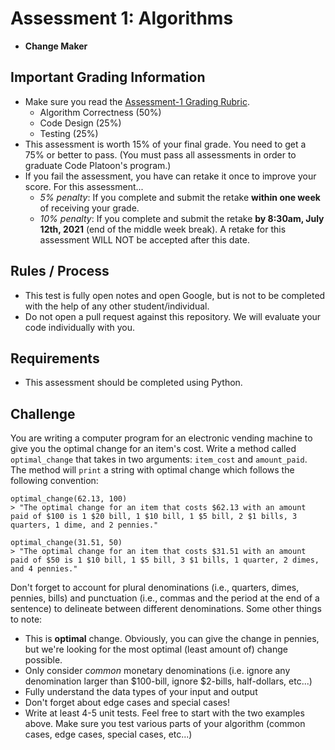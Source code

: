 # Assessment 1: Algorithms
- **Change Maker**

## Important Grading Information
- Make sure you read the [Assessment-1 Grading Rubric](https://docs.google.com/spreadsheets/d/1CjVoEPvswccsGTU5xc0WLaQ87Ql_mqGSeCEoZhSFyCM/edit?usp=sharing).
  - Algorithm Correctness (50%)
  - Code Design (25%)
  - Testing (25%)
- This assessment is worth 15% of your final grade. You need to get a 75% or better to pass. (You must pass all assessments in order to graduate Code Platoon's program.)
- If you fail the assessment, you have can retake it once to improve your score. For this assessment... 
  - *5% penalty*: If you complete and submit the retake **within one week** of receiving your grade. 
  - *10% penalty*: If you complete and submit the retake **by 8:30am, July 12th, 2021** (end of the middle week break). A retake for this assessment WILL NOT be accepted after this date.

## Rules / Process
- This test is fully open notes and open Google, but is not to be completed with the help of any other student/individual.
- Do not open a pull request against this repository. We will evaluate your code individually with you.

## Requirements
- This assessment should be completed using Python.

## Challenge
You are writing a computer program for an electronic vending machine to give you the optimal change for an item's cost. Write a method called `optimal_change` that takes in two arguments: `item_cost` and `amount_paid`. The method will `print` a string with optimal change which follows the following convention:

```
optimal_change(62.13, 100)
> "The optimal change for an item that costs $62.13 with an amount paid of $100 is 1 $20 bill, 1 $10 bill, 1 $5 bill, 2 $1 bills, 3 quarters, 1 dime, and 2 pennies."

optimal_change(31.51, 50)
> "The optimal change for an item that costs $31.51 with an amount paid of $50 is 1 $10 bill, 1 $5 bill, 3 $1 bills, 1 quarter, 2 dimes, and 4 pennies."
```

Don't forget to account for plural denominations (i.e., quarters, dimes, pennies, bills) and punctuation (i.e., commas and the period at the end of a sentence) to delineate between different denominations. Some other things to note:
- This is **optimal** change. Obviously, you can give the change in pennies, but we're looking for the most optimal (least amount of) change possible.
- Only consider *common* monetary denominations (i.e. ignore any denomination larger than $100-bill, ignore $2-bills, half-dollars, etc...)
- Fully understand the data types of your input and output
- Don't forget about edge cases and special cases!
- Write at least 4-5 unit tests. Feel free to start with the two examples above. Make sure you test various parts of your algorithm (common cases, edge cases, special cases, etc...)
